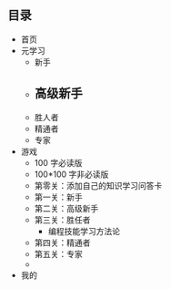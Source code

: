 ## 目录

- 首页
- 元学习
	- 新手
	- 高级新手
		-
	- 胜人者
	- 精通者
	- 专家
- 游戏
	- 100 字必读版
	- 100*100 字非必读版
	- 第零关：添加自己的知识学习问答卡
	- 第一关：新手
	- 第二关：高级新手
	- 第三关：胜任者
		- 编程技能学习方法论
	- 第四关：精通者
	- 第五关：专家
	- 
- 我的


